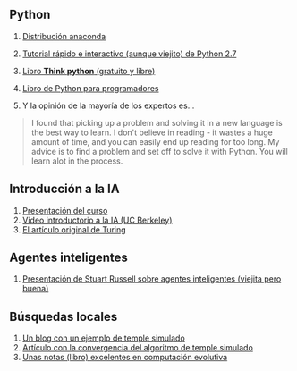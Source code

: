 ## Python

1. [Distribución anaconda](https://www.continuum.io/downloads)

2. [Tutorial rápido e interactivo (aunque viejito) de Python 2.7](http://www.learnpython.org)

3. [Libro **Think python** (gratuito y libre)](http://www.greenteapress.com/thinkpython/)

4. [Libro de Python para programadores](http://www.diveintopython.net)

5. Y la opinión de la mayoría de los expertos es... 

> I found that picking up a problem and solving it in a new language is the best way to learn. 
> I don't believe in reading - it wastes a huge amount of time, and you can easily end up reading for too long.
> My advice is to find a problem and set off to solve it with Python. You will learn alot in the process.


## Introducción a la IA

1. [Presentación del curso](presentaciones/Intro_IA.pdf)
1. [Video introductorio a la IA (UC Berkeley)](https://youtu.be/W1S-HSakPTM?t=23m23s)
3. [El artículo original de Turing](http://www.csee.umbc.edu/courses/471/papers/turing.pdf)

## Agentes inteligentes

1. [Presentación de Stuart Russell sobre agentes inteligentes (viejita pero buena)](http://aima.eecs.berkeley.edu/slides-pdf/chapter02.pdf)

## Búsquedas locales

1. [Un blog con un ejemplo de temple simulado](http://apmonitor.com/me575/index.php/Main/SimulatedAnnealing)
2. [Artículo con la convergencia del algoritmo de temple simulado](http://www.mit.edu/~dbertsim/papers/Optimization/Simulated%20annealing.pdf)
3. [Unas notas (libro) excelentes en computación evolutiva](http://delta.cs.cinvestav.mx/~ccoello/compevol/apuntes.pdf)
